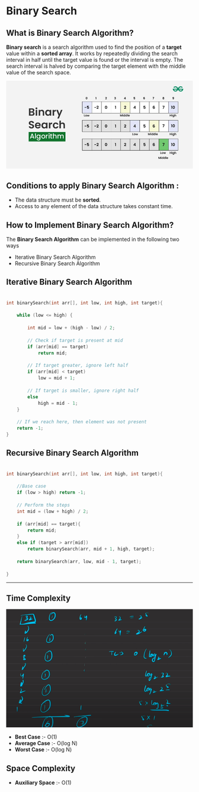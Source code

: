 # Binary Search


## What is Binary Search Algorithm?

**Binary search** is a search algorithm used to find the position of a **target** value within a **sorted array**. It works by repeatedly dividing the search interval in half until the target value is found or the interval is empty. The search interval is halved by comparing the target element with the middle value of the search space.


![loading...](../../images/dsa/binay_search/binnary-search-.webp)



## Conditions to apply Binary Search Algorithm :

* The data structure must be **sorted**.
* Access to any element of the data structure takes constant time.



## How to Implement Binary Search Algorithm?

The **Binary Search Algorithm** can be implemented in the following two ways

* Iterative Binary Search Algorithm
* Recursive Binary Search Algorithm


## Iterative Binary Search Algorithm

```cpp

int binarySearch(int arr[], int low, int high, int target){

    while (low <= high) {

        int mid = low + (high - low) / 2;

        // Check if target is present at mid
        if (arr[mid] == target)
            return mid;

        // If target greater, ignore left half
        if (arr[mid] < target)
            low = mid + 1;

        // If target is smaller, ignore right half
        else
            high = mid - 1;
    }

    // If we reach here, then element was not present
    return -1;
}


```


## Recursive Binary Search Algorithm

```cpp

int binarySearch(int arr[], int low, int high, int target){

    //Base case
    if (low > high) return -1;

    // Perform the steps
    int mid = (low + high) / 2;

    if (arr[mid] == target){
        return mid;
    }
    else if (target > arr[mid])
        return binarySearch(arr, mid + 1, high, target);

    return binarySearch(arr, low, mid - 1, target);

}


```

---


## Time Complexity

![loading...](../../images/dsa/binay_search/time_space.png)

* **Best Case** :- O(1)
* **Average Case** :- O(log N)
* **Worst Case** :- O(log N)


## Space Complexity


* **Auxiliary Space** :- O(1)
